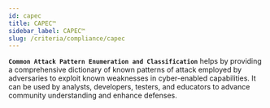 ```yaml
---
id: capec
title: CAPEC™
sidebar_label: CAPEC™
slug: /criteria/compliance/capec
---
```


**`Common Attack Pattern Enumeration and Classification`**
helps by providing a comprehensive dictionary
of known patterns of attack
employed by adversaries to exploit
known weaknesses in cyber-enabled capabilities.
It can be used by analysts,
developers, testers,
and educators to advance community understanding
and enhance defenses.
